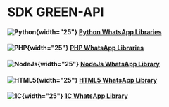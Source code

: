 # SDK GREEN-API

#### ![Python](https://s3.dualstack.us-east-2.amazonaws.com/pythondotorg-assets/media/files/python-logo-only.svg){width="25"} [Python WhatsApp Libraries](../sdk/python/index.md)
#### ![PHP](https://www.php.net/images/logos/php-logo.svg){width="25"} [PHP WhatsApp Libraries](../sdk/php/index.md)
#### ![NodeJs](https://green-api.com/integrations/img/nodejs.png){width="25"} [NodeJs WhatsApp Library](../sdk/nodejs/index.md)
#### ![HTML5](https://green-api.com/integrations/img/html5.png){width="25"} [HTML5 WhatsApp Library](../sdk/html5/index.md)
#### ![1С](https://green-api.com/integrations/img/1c.png){width="25"} [1С WhatsApp Library](../sdk/1c/index.md)






